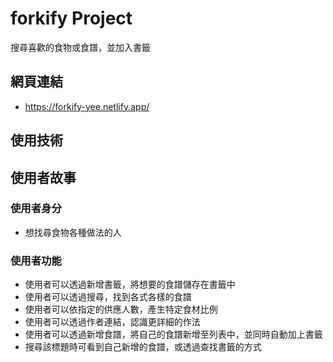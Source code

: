 # forkify Project

搜尋喜歡的食物或食譜，並加入書籤

## 網頁連結

- https://forkify-yee.netlify.app/

## 使用技術



## 使用者故事

### 使用者身分
- 想找尋食物各種做法的人

### 使用者功能
- 使用者可以透過新增書籤，將想要的食譜儲存在書籤中
- 使用者可以透過搜尋，找到各式各樣的食譜
- 使用者可以依指定的供應人數，產生特定食材比例
- 使用者可以透過作者連結，認識更詳細的作法
- 使用者可以透過新增食譜，將自己的食譜新增至列表中，並同時自動加上書籤
- 搜尋該標題時可看到自己新增的食譜，或透過查找書籤的方式

